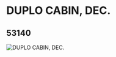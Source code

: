 # DUPLO CABIN, DEC.
## 53140
![DUPLO CABIN, DEC.](https://lc-www-live-s.legocdn.com/media/bricks/5/2/4264919.jpg)